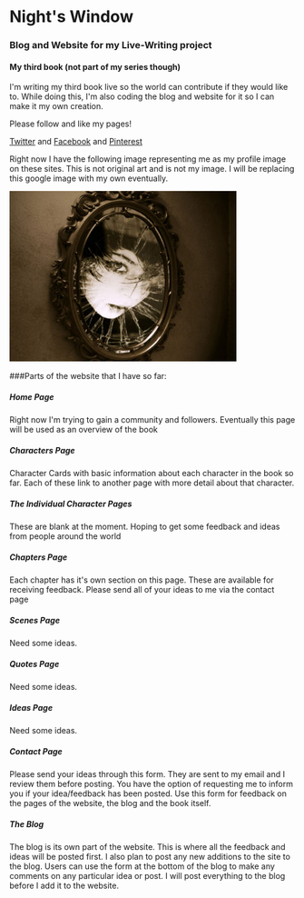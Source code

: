 # Night's Window
### Blog and Website for my Live-Writing project
#### My third book (not part of my series though)
I'm writing my third book live so the world can contribute if they would like to. While doing this,
I'm also coding the blog and website for it so I can make it my own creation.

Please follow and like my pages!

[Twitter](https://twitter.com/nightswindow) and [Facebook](https://www.facebook.com/nightswindow/) and
[Pinterest](https://www.pinterest.com/nightswindow2/)

Right now I have the following image representing me as my profile image on these sites. This is not original art and
 is not my image. I will be replacing this google image with my own eventually.

![Night's Window Profile Picture - Creepy woman in Mirror](/code/client/images/creepy-mirror.jpg)

###Parts of the website that I have so far:
##### Home Page
Right now I'm trying to gain a community and followers. Eventually this page will be used as an overview of the book
##### Characters Page
Character Cards with basic information about each character in the book so far. Each of these link to another page
with more detail about that character.
##### The Individual Character Pages
These are blank at the moment. Hoping to get some feedback and ideas from people around the world
##### Chapters Page
Each chapter has it's own section on this page. These are available for receiving feedback. Please send all of your
ideas to me via the contact page
##### Scenes Page
Need some ideas.
##### Quotes Page
Need some ideas.
##### Ideas Page
Need some ideas.
##### Contact Page
Please send your ideas through this form. They are sent to my email and I review them before posting. You have the
option of requesting me to inform you if your idea/feedback has been posted. Use this form for feedback on the pages
of the website, the blog and the book itself.
##### The Blog
The blog is its own part of the website. This is where all the feedback and ideas will be posted first. I also plan
to post any new additions to the site to the blog. Users can use the form at the bottom of the blog to make any
comments on any particular idea or post. I will post everything to the blog before I add it to the website.